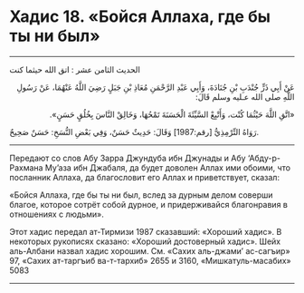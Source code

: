 <h1 class="hadith-header">Хадис 18. «Бойся Аллаха, где бы ты ни был»</h1>

<hr>

<p class="arabic-text">
الحديث الثامن عشر : اتق الله حيثما كنت
</p>

<p class="arabic-text" dir="rtl">
عَنْ أَبِي ذَرٍّ جُنْدَبِ بْنِ جُنَادَةَ، وَأَبِي عَبْدِ الرَّحْمَنِ مُعَاذِ بْنِ جَبَلٍ رَضِيَ اللَّهُ عَنْهُمَا، عَنْ رَسُولِ اللَّهِ صلى الله عـليه وسلم قَالَ:
</p>

<p class="arabic-text" dir="rtl">
«اتَّقِ اللَّهَ حَيْثُمَا كُنْت، وَأَتْبِعْ السَّيِّئَةَ الْحَسَنَةَ تَمْحُهَا، وَخَالِقْ النَّاسَ بِخُلُقٍ حَسَنٍ».
</p>

<p class="arabic-subtext">
رَوَاهُ التِّرْمِذِيُّ [رقم:1987] وَقَالَ: حَدِيثٌ حَسَنٌ، وَفِي بَعْضِ النُّسَخِ: حَسَنٌ صَحِيحٌ.
</p>

<hr>

<p class="russian-text">
Передают со слов Абу Зарра Джундуба ибн Джунады и Абу ‘Абду-р-Рахмана Му’аза ибн Джабаля, да будет доволен Аллах ими обоими, что посланник Аллаха, да благословит его Аллах и приветствует, сказал:
</p>

<p class="russian-text">
«Бойся Аллаха, где бы ты ни был, вслед за дурным делом соверши благое, которое сотрёт собой дурное, и придерживайся благонравия в отношениях с людьми». 
</p>

<p class="russian-subtext">
Этот хадис передал ат-Тирмизи 1987 сказавший: «Хороший хадис». В некоторых рукописях сказано: «Хороший достоверный хадис». Шейх аль-Албани назвал хадис хорошим. См. «Сахих аль-джами’ ас-сагъир» 97, «Сахих ат-таргъиб ва-т-тархиб» 2655 и 3160, «Мишкатуль-масабих» 5083
</p>

<hr class="endline">
